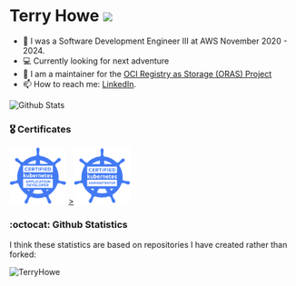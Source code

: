 # Terry Howe ![](https://komarev.com/ghpvc/?username=TerryHowe&color=green&&style=flat) 

- 👨 I was a Software Development Engineer III at AWS November 2020 - 2024.
- 💻 Currently looking for next adventure
- 🌱 I am a maintainer for the [OCI Registry as Storage (ORAS) Project](https://github.com/oras-project)
- 📫 How to reach me: [LinkedIn](https://www.linkedin.com/in/terrylhowe).

![Github Stats](https://github-readme-stats.vercel.app/api?username=TerryHowe&count_private=true&show_icons=true&theme=blue-green)

### 🎖 Certificates
<p align="left">
<a href="https://www.credly.com/badges/55d37421-1224-4fad-ac37-90dd7a97d215"><img src="https://github.com/cncf/artwork/blob/main/other/ckad/color/kubernetes-ckad-color.png?raw=true" alt="https://www.credly.com/badges/55d37421-1224-4fad-ac37-90dd7a97d215" width="100" height="100"/></a>
<a href="https://www.credly.com/badges/7f497d84-973c-4999-8c71-3491e4268200">><img src="https://github.com/cncf/artwork/blob/main/other/cka/color/kubernetes-cka-color.png?raw=true" alt="https://www.credly.com/badges/7f497d84-973c-4999-8c71-3491e4268200" width="100" height="100"/></a>
</p>

### :octocat: Github Statistics
I think these statistics are based on repositories I have created rather than forked:
<p align="left">
<img src="https://github-readme-stats.vercel.app/api/top-langs/?username=TerryHowe&layout=compact&hide=html&theme=radical" alt="TerryHowe"/>
</p>



